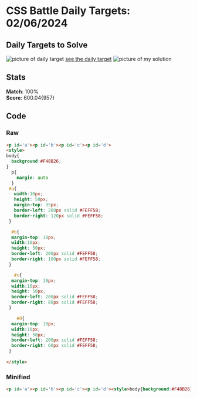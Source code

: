 # CSS Battle Daily Targets: 02/06/2024

## Daily Targets to Solve

![picture of daily target](./images/02.png)
[see the daily target](https://cssbattle.dev/play/CSqZBF8mXJqpLI7Lvm1R)
![picture of my solution](./images/02.png)

## Stats

**Match**: 100%  
**Score**: 600.04{957}

## Code

### Raw

```html
<p id='a'><p id='b'><p id='c'><p id='d'>
<style>
body{
  background:#F48B26;
}
  p{
    margin: auto
  }
 #a{
   width:10px;
   height: 50px;
   margin-top: 35px;
   border-left: 200px solid #FEFF58;
   border-right: 120px solid #FEFF58;
 }

  #b{
  margin-top: 10px;
  width:10px;
  height: 50px;
  border-left: 200px solid #FEFF58;
  border-right: 100px solid #FEFF58;
 }

   #c{
  margin-top: 10px;
  width:10px;
  height: 50px;
  border-left: 200px solid #FEFF58;
  border-right: 80px solid #FEFF58;
 }

    #d{
  margin-top: 10px;
  width:10px;
  height: 50px;
  border-left: 200px solid #FEFF58;
  border-right: 60px solid #FEFF58;
 }
 
</style>
```

### Minified

```html
<p id='a'><p id='b'><p id='c'><p id='d'><style>body{background:#F48B26}p{margin:auto}#a{width:10px;height:50px;margin-top:35px;border-left:200px solid #FEFF58;border-right:120px solid #FEFF58}#b{margin-top:10px;width:10px;height:50px;border-left:200px solid #FEFF58;border-right:100px solid #FEFF58}#c{margin-top:10px;width:10px;height:50px;border-left:200px solid #FEFF58;border-right:80px solid #FEFF58}#d{margin-top:10px;width:10px;height:50px;border-left:200px solid #FEFF58;border-right:60px solid #FEFF58}</style>
```
